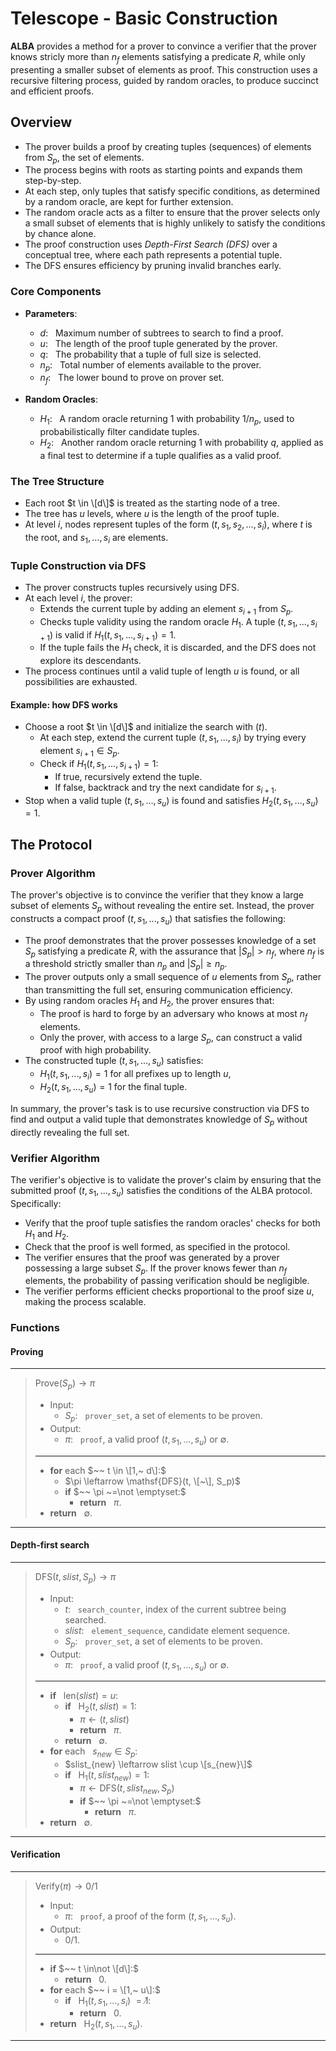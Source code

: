 # Telescope - Basic Construction
**ALBA** provides a method for a prover to convince a verifier that the prover knows stricly more than $n_f$ elements satisfying a predicate $R$, while only presenting a smaller subset of elements as proof. 
This construction uses a recursive filtering process, guided by random oracles, to produce succinct and efficient proofs.

## Overview
- The prover builds a proof by creating tuples (sequences) of elements from $S_p$, the set of elements. 
- The process begins with roots as starting points and expands them step-by-step. 
- At each step, only tuples that satisfy specific conditions, as determined by a random oracle, are kept for further extension.
- The random oracle acts as a filter to ensure that the prover selects only a small subset of elements that is highly unlikely to satisfy the conditions by chance alone.
- The proof construction uses *Depth-First Search (DFS)* over a conceptual tree, where each path represents a potential tuple. 
- The DFS ensures efficiency by pruning invalid branches early.

### Core Components
- **Parameters**:
  - $d: ~~$ Maximum number of subtrees to search to find a proof.
  - $u: ~~$ The length of the proof tuple generated by the prover.
  - $q: ~~$ The probability that a tuple of full size is selected.
  - $n_p: ~~$ Total number of elements available to the prover.
  - $n_f: ~~$ The lower bound to prove on prover set.

- **Random Oracles**:
  - $H_1: ~~$ A random oracle returning $1$ with probability $1/n_p$, used to probabilistically filter candidate tuples. 
  - $H_2: ~~$ Another random oracle returning $1$ with probability $q$, applied as a final test to determine if a tuple qualifies as a valid proof.

### The Tree Structure
- Each root $t \in \[d\]$ is treated as the starting node of a tree.
- The tree has $u$ levels, where $u$ is the length of the proof tuple.
- At level $i$, nodes represent tuples of the form $(t, s_1, s_2, \ldots, s_i)$, where $t$ is the root, and $s_1, \ldots, s_i$ are elements.

### Tuple Construction via DFS
- The prover constructs tuples recursively using DFS.
- At each level $i$, the prover:
  - Extends the current tuple by adding an element $s_{i+1}$ from $S_p$.
  - Checks tuple validity using the random oracle $H_1$. A tuple $(t, s_1, \ldots, s_{i+1})$ is valid if $H_1(t, s_1, \ldots, s_{i+1}) = 1$.
  - If the tuple fails the $H_1$ check, it is discarded, and the DFS does not explore its descendants.
- The process continues until a valid tuple of length $u$ is found, or all possibilities are exhausted.

#### Example: how DFS works
- Choose a root $t \in \[d\]$ and initialize the search with $(t)$.
  - At each step, extend the current tuple $(t, s_1, \ldots, s_i)$ by trying every element $s_{i+1} \in S_p$.
  - Check if $H_1(t, s_1, \ldots, s_{i+1}) = 1$:
    - If true, recursively extend the tuple.
    - If false, backtrack and try the next candidate for $s_{i+1}$.
- Stop when a valid tuple $(t, s_1, \ldots, s_u)$ is found and satisfies $H_2(t, s_1, \ldots, s_u) = 1$.

## The Protocol

### Prover Algorithm
The prover's objective is to convince the verifier that they know a large subset of elements $S_p$ without revealing the entire set.
Instead, the prover constructs a compact proof $(t, s_1, ..., s_u)$ that satisfies the following:
- The proof demonstrates that the prover possesses knowledge of a set $S_p$ satisfying a predicate $R$, with the assurance that $|S_p| > n_f$, where $n_f$ is a threshold strictly smaller than $n_p$ and $|S_p| \geq n_p$.
- The prover outputs only a small sequence of $u$ elements from $S_p$, rather than transmitting the full set, ensuring communication efficiency.
- By using random oracles $H_1$ and $H_2$, the prover ensures that:
  - The proof is hard to forge by an adversary who knows at most $n_f$ elements.
  - Only the prover, with access to a large $S_p$, can construct a valid proof with high probability.
- The constructed tuple $(t, s_1, ..., s_u)$ satisfies:
  - $H_1(t, s_1, ..., s_i) = 1$ for all prefixes up to length $u$,
  - $H_2(t, s_1, ..., s_u) = 1$ for the final tuple.

In summary, the prover's task is to use recursive construction via DFS to find and output a valid tuple that demonstrates knowledge of $S_p$ without directly revealing the full set.

### Verifier Algorithm
The verifier's objective is to validate the prover's claim by ensuring that the submitted proof $(t, s_1, ..., s_u)$ satisfies the conditions of the ALBA protocol. Specifically:
- Verify that the proof tuple satisfies the random oracles' checks for both $H_1$ and $H_2$.
 - Check that the proof is well formed, as specified in the protocol.
- The verifier ensures that the proof was generated by a prover possessing a large subset $S_p$. If the prover knows fewer than $n_f$ elements, the probability of passing verification should be negligible.
- The verifier performs efficient checks proportional to the proof size $u$, making the process scalable.

### Functions

#### Proving
---
> $\mathsf{Prove}(S_p) \rightarrow \pi$
> - Input:
>   - $S_p:~~$ `prover_set`, a set of elements to be proven.
> - Output:
>   - $\pi:~~$ `proof`, a valid proof $(t, s_1, \ldots, s_u)$ or $\emptyset$.
> ---
> - **for** each $~~ t \in \[1,~ d\]:$
>   - $\pi \leftarrow \mathsf{DFS}(t, \[~\], S_p)$
>   - **if** $~~ \pi ~=\not \emptyset:$
>     - **return** $~~ \pi.$
> - **return** $~~ \emptyset.$
---

#### Depth-first search
---
> $\mathsf{DFS}(t, slist, S_p) \rightarrow \pi$
> - Input:
>   - $t:~~$ `search_counter`, index of the current subtree being searched.
>   - $slist:~~$ `element_sequence`, candidate element sequence.
>   - $S_p:~~$ `prover_set`, a set of elements to be proven.
> - Output:
>   - $\pi:~~$ `proof`, a valid proof $(t, s_1, \ldots, s_u)$ or $\emptyset$.
> ---
> - **if** $~~ \mathsf{len}(slist) = u:$
>   - **if** $~~ \mathsf{H_2}(t, slist) = 1:$
>     - $\pi \leftarrow (t, slist)$
>     - **return** $~~ \pi.$
>   - **return** $~~ \emptyset.$
> - **for** each $~~ s_{new} \in S_p:$
>   - $slist_{new} \leftarrow slist \cup \[s_{new}\]$
>   - **if** $~~ \mathsf{H_1}(t, slist_{new}) = 1:$
>     - $\pi \leftarrow \mathsf{DFS}(t, slist_{new}, S_p)$
>     - **if** $~~ \pi ~=\not \emptyset:$
>       - **return** $~~ \pi.$
> - **return** $~~ \emptyset.$
---

#### Verification
---
> $\mathsf{Verify}(\pi) \rightarrow 0/1$
> 
> - Input:
>   - $\pi:~~$ `proof`, a proof of the form $(t, s_1, \ldots, s_u)$.
> - Output:
>   - $0/1$.
> ---
> - **if** $~~ t \in\not  \[d\]:$
>   - **return** $~~ 0.$
> - **for** each $~~ i = \[1,~ u\]:$
>   - **if** $~~ \mathsf{H_1}(t, s_1, \ldots, s_i) ~=\not 1:$
>     - **return** $~~0.$
> - **return** $~~ \mathsf{H_2}(t, s_1, \ldots, s_u).$
---
